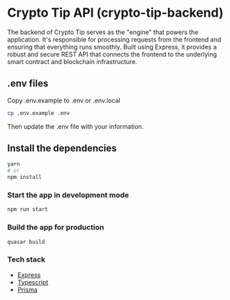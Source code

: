 # Crypto Tip API (crypto-tip-backend)

The backend of Crypto Tip serves as the "engine" that powers the application. It's responsible for processing requests from the frontend and ensuring that everything runs smoothly. Built using Express, it provides a robust and secure REST API that connects the frontend to the underlying smart contract and blockchain infrastructure.

## .env files
Copy .env.example to .env or .env.local

````bash
cp .env.example .env
````
Then update the .env file with your information. 

## Install the dependencies
```bash
yarn
# or
npm install
```

### Start the app in development mode
```bash
npm run start
```

### Build the app for production
```bash
quasar build
```

### Tech stack
- [Express](https://expressjs.com/)
- [Typescript](https://www.typescriptlang.org/)
- [Prisma](https://www.prisma.io/)
